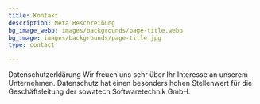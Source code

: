 ```yaml
---
title: Kontakt
description: Meta Beschreibung
bg_image_webp: images/backgrounds/page-title.webp
bg_image: images/backgrounds/page-title.jpg
type: contact

---
```


Datenschutzerklärung
Wir freuen uns sehr über Ihr Interesse an unserem Unternehmen. Datenschutz hat einen besonders hohen Stellenwert für die Geschäftsleitung der sowatech Softwaretechnik GmbH. 